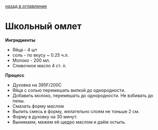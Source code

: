 [назад в оглавление](../content.md)
# Школьный омлет

**Ингридиенты**
* Яйца - 4 шт
* соль - по вкусу ~ 0.25 ч.л.
* Молоко - 200 мл.
* Сливочное масло 4 ст. л.

**Процесс**
* Духовка на 395F/200C
* Яйца с солью перемешать вилкой до однородности.
* Добавить молоко, перемешать до однородности. Не взбивать до пены.
* Смазать форму маслом
* Вылить смесь в форму, желательно слоем не тоньше 2 см.
* Форму в духовку на 30 минут.
* Вынимаем, мажем её щедро маслом и даём остыть.
